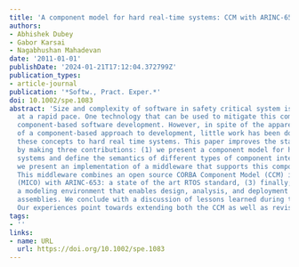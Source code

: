 ```yaml
---
title: 'A component model for hard real-time systems: CCM with ARINC-653'
authors:
- Abhishek Dubey
- Gabor Karsai
- Nagabhushan Mahadevan
date: '2011-01-01'
publishDate: '2024-01-21T17:12:04.372799Z'
publication_types:
- article-journal
publication: '*Softw., Pract. Exper.*'
doi: 10.1002/spe.1083
abstract: 'Size and complexity of software in safety critical system is increasing
  at a rapid pace. One technology that can be used to mitigate this complexity is
  component-based software development. However, in spite of the apparent benefits
  of a component-based approach to development, little work has been done in applying
  these concepts to hard real time systems. This paper improves the state of the art
  by making three contributions: (1) we present a component model for hard real time
  systems and define the semantics of different types of component interactions; (2)
  we present an implementation of a middleware that supports this component model.
  This middleware combines an open source CORBA Component Model (CCM) implementation
  (MICO) with ARINC-653: a state of the art RTOS standard, (3) finally; we describe
  a modeling environment that enables design, analysis, and deployment of component
  assemblies. We conclude with a discussion of lessons learned during this exercise.
  Our experiences point towards extending both the CCM as well as revising the ARINC-653.'
tags:
- ''
links:
- name: URL
  url: https://doi.org/10.1002/spe.1083
---
```

